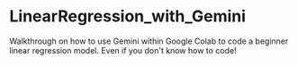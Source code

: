 # LinearRegression_with_Gemini
Walkthrough on how to use Gemini within Google Colab to code a beginner linear regression model.  Even if you don't know how to code!
